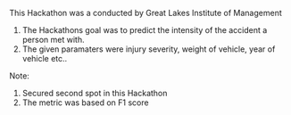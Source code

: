 This Hackathon was a conducted by Great Lakes Institute of Management
1) The Hackathons goal was to predict the intensity of the accident a person met with.
2) The given paramaters were injury severity, weight of vehicle, year of vehicle etc..

Note:
1) Secured second spot in this Hackathon
2) The metric was based on F1 score